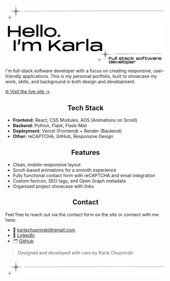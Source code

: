 ![Portfolio Preview](./line.JPG)
![Portfolio Preview](./invertedlandingpage.png)
I'm full-stack software developer with a focus on creating responsive, user-friendly applications. This is my personal portfolio, built to showcase my work, skills, and background in both design and development.

[🌐 Visit the live site →](https://karlachuprinski.com) 


<h2 align="center">Tech Stack</h2>

- **Frontend:** React, CSS Modules, AOS (Animations on Scroll)
- **Backend:** Python, Flask, Flask-Mail
- **Deployment:** Vercel (Frontend) + Render (Backend)
- **Other:** reCAPTCHA, GitHub, Responsive Design

<h2 align="center">Features</h2>

- Clean, mobile-responsive layout
- Scroll-based animations for a smooth experience
- Fully functional contact form with reCAPTCHA and email integration
- Custom favicon, SEO tags, and Open Graph metadata
- Organized project showcase with links


<h2 align="center">Contact</h2>

Feel free to reach out via the contact form on the site or connect with me here:

* 📧 [karlachuprinski@gmail.com](mailto:karlachuprinski@gmail.com)
* 💼 [LinkedIn](https://www.linkedin.com/in/karlachuprinski)
* 🗂 [GitHub](https://github.com/kachup1)

> Designed and developed with care by Karla Chuprinski

![Portfolio Preview](./line.JPG)

